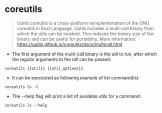 # coreutils

> Uutils coreutils is a cross-platform reimplementation of the GNU coreutils in Rust Language.
> Uutils includes a multi-call binary from which the utils can be invoked. This reduces the binary size of the binary and can be useful for portability.
> More information: <https://uutils.github.io/coreutils/docs/multicall.html>.

- The first argument of the multi-call binary is the util to run, after which the regular arguments to the util can be passed:

`coreutils {{util}} {{util_options}}`

- It can be execeuted as following example of list command(ls):

`coreutils ls -l`

- The --help flag will print a list of available utils for a command:

`coreutils ls --help`

